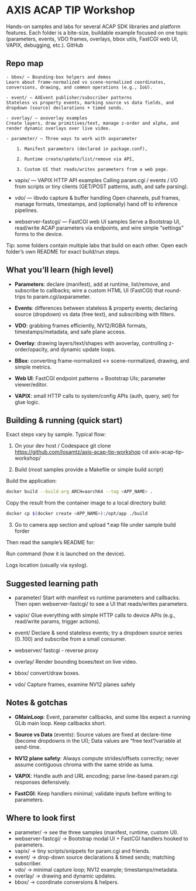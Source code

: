 # AXIS ACAP TIP Workshop

Hands-on samples and labs for several ACAP SDK libraries and platform features. Each folder is a bite-size, buildable example focused on one topic (parameters, events, VDO frames, overlays, bbox utils, FastCGI web UI, VAPIX, debugging, etc.). 
GitHub

## Repo map

    - bbox/ — Bounding-box helpers and demos
    Learn about frame-normalized vs scene-normalized coordinates, conversions, drawing, and common operations (e.g., IoU).

    - event/ — AXEvent publisher/subscriber patterns
    Stateless vs property events, marking source vs data fields, and dropdown (source) declarations + timed sends.

    - overlay/ — axoverlay examples
    Create layers, draw primitives/text, manage z-order and alpha, and render dynamic overlays over live video.

    - parameter/ — Three ways to work with axparameter

        1. Manifest parameters (declared in package.conf),

        2. Runtime create/update/list/remove via API,

        3. Custom UI that reads/writes parameters from a web page.

- vapix/ — VAPIX HTTP API examples
Calling param.cgi / events / I/O from scripts or tiny clients (GET/POST patterns, auth, and safe parsing).

- vdo/ — libvdo capture & buffer handling
Open channels, pull frames, manage formats, timestamps, and (optionally) hand off to inference pipelines.

- webserver-fastcgi/ — FastCGI web UI samples
Serve a Bootstrap UI, read/write ACAP parameters via endpoints, and wire simple “settings” forms to the device.


Tip: some folders contain multiple labs that build on each other. Open each folder’s own README for exact build/run steps.

## What you’ll learn (high level)

- **Parameters**: declare (manifest), add at runtime, list/remove, and subscribe to callbacks; wire a custom HTML UI (FastCGI) that round-trips to param.cgi/axparameter.

- **Events**: differences between stateless & property events; declaring source (dropdown) vs data (free text), and subscribing with filters.

- **VDO**: grabbing frames efficiently, NV12/RGBA formats, timestamps/metadata, and safe plane access.

- **Overlay**: drawing layers/text/shapes with axoverlay, controlling z-order/opacity, and dynamic update loops.

- **BBox**: converting frame-normalized ↔ scene-normalized, drawing, and simple metrics.

- **Web UI**: FastCGI endpoint patterns + Bootstrap UIs; parameter viewer/editor.

- **VAPIX**: small HTTP calls to system/config APIs (auth, query, set) for glue logic.



## Building & running (quick start)

Exact steps vary by sample. Typical flow:

1) On your dev host / Codespace
git clone https://github.com/losamtz/axis-acap-tip-workshop
cd axis-acap-tip-workshop/

2) Build (most samples provide a Makefile or simple build script)

Build the application: 

```bash
docker build --build-arg ARCH=aarch64 --tag <APP_NAME> .

```
Copy the result from the container image to a local directory build:

```bash
docker cp $(docker create <APP_NAME>):/opt/app ./build

```

3) Go to camera app section and upload *.eap file under sample build forder


Then read the sample’s README for:

Run command (how it is launched on the device).

Logs location (usually via syslog).


## Suggested learning path

- parameter/
Start with manifest vs runtime parameters and callbacks. Then open webserver-fastcgi/ to see a UI that reads/writes parameters.

- vapix/
Glue everything with simple HTTP calls to device APIs (e.g., read/write params, trigger actions).

- event/
Declare & send stateless events; try a dropdown source series (0..100) and subscribe from a small consumer.

- webserver/ 
fastcgi - reverse proxy

- overlay/
Render bounding boxes/text on live video.

- bbox/
convert/draw boxes.

- vdo/
Capture frames, examine NV12 planes safely



## Notes & gotchas

- **GMainLoop**: Event, parameter callbacks, and some libs expect a running GLib main loop. Keep callbacks short.

- **Source vs Data** (events):
Source values are fixed at declare-time (become dropdowns in the UI); Data values are “free text”/variable at send-time.

- **NV12 plane safety**: Always compute strides/offsets correctly; never assume contiguous chroma with the same stride as luma.

- **VAPIX**: Handle auth and URL encoding; parse line-based param.cgi responses defensively.

- **FastCGI**: Keep handlers minimal; validate inputs before writing to parameters.

## Where to look first

- parameter/ → see the three samples (manifest, runtime, custom UI).
- webserver-fastcgi/ → Bootstrap modal UI + FastCGI handlers hooked to parameters.
- vapix/ → tiny scripts/snippets for param.cgi and friends.
- event/ → drop-down source declarations & timed sends; matching subscriber.
- vdo/ → minimal capture loop; NV12 example; timestamps/metadata.
- overlay/ → drawing and dynamic updates.
- bbox/ → coordinate conversions & helpers.

